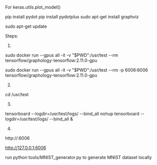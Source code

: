 For keras.utils.plot_model()

pip install pydot
pip install pydotplus
sudo apt-get install graphviz

sudo apt-get update


Steps:

1.
sudo docker run --gpus all -it -v "$PWD":/usr/test --rm tensorflow/graphology-tensorflow:2.11.0-gpu

sudo docker run --gpus all -it -v "$PWD":/usr/test --rm -p 6006:6006 tensorflow/graphology-tensorflow:2.11.0-gpu

2.
cd /usr/test

3.

tensorboard --logdir=/usr/test/logs/ --bind_all
nohup tensorboard --logdir=/usr/test/logs/ --bind_all &

4.
http://<backend-server-ip>:6006

http://127.0.0.1:6006


run
python tools/MNIST_generator.py
to generate MNIST dataset locally
